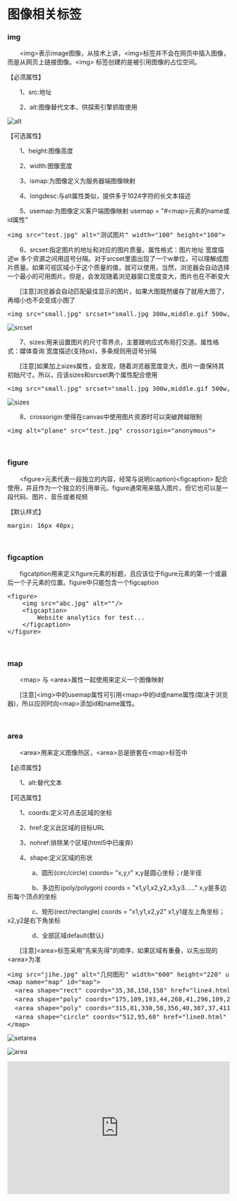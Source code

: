 # 图像相关标签

### img

　　&lt;img&gt;表示image图像，从技术上讲，&lt;img&gt;标签并不会在网页中插入图像，而是从网页上链接图像。&lt;img&gt; 标签创建的是被引用图像的占位空间。

【必须属性】

　　1、src:地址

　　2、alt:图像替代文本，供探索引擎抓取使用

![alt](https://pic.xiaohuochai.site/blog/HTML_tags_img_alt.gif)

【可选属性】

　　1、height:图像高度

　　2、width:图像宽度

　　3、ismap:为图像定义为服务器端图像映射

　　4、longdesc:与alt属性类似，提供多于1024字符的长文本描述

　　5、usemap:为图像定义客户端图像映射 usemap = "#&lt;map&gt;元素的name或id属性"

<div class="cnblogs_code">
<pre>&lt;img src="test.jpg" alt="测试图片" width="100" height="100"&gt;</pre>
</div>

　　6、srcset:指定图片的地址和对应的图片质量。属性格式：图片地址 宽度描述w 多个资源之间用逗号分隔。对于srcset里面出现了一个w单位，可以理解成图片质量。如果可视区域小于这个质量的值，就可以使用，当然，浏览器会自动选择一个最小的可用图片。但是，会发现随着浏览器窗口宽度变大，图片也在不断变大

　　[注意]浏览器会自动匹配最佳显示的图片，如果大图既然缓存了就用大图了，再缩小也不会变成小图了

<div class="cnblogs_code">
<pre>&lt;img src="small.jpg" srcset="small.jpg 300w,middle.gif 500w,big.gif 800w"&gt;</pre>
</div>

![srcset](https://pic.xiaohuochai.site/blog/HTML_tags_img_srcset.gif)

　　7、sizes:用来设置图片的尺寸零界点，主要跟响应式布局打交道。属性格式：媒体查询 宽度描述(支持px)，多条规则用逗号分隔

　　[注意]如果加上sizes属性，会发现，随着浏览器宽度变大，图片一直保持其初始尺寸。所以，应该sizes和srcset两个属性配合使用

<div class="cnblogs_code">
<pre>&lt;img src="small.jpg" srcset="small.jpg 300w,middle.gif 500w,big.gif 800w" sizes="(max-width:300px) 300px, (max-width:500px) 500px,800px"&gt;</pre>
</div>

![sizes](https://pic.xiaohuochai.site/blog/HTML_tags_img_sizes.gif)

　　8、crossorigin:使得在canvas中使用图片资源时可以突破跨越限制

<div class="cnblogs_code">
<pre>&lt;img alt="plane" src="test.jpg" crossorigin="anonymous"&gt;</pre>
</div>

&nbsp;

### figure

　　&lt;figure&gt;元素代表一段独立的内容，经常与说明(caption)&lt;figcaption&gt; 配合使用，并且作为一个独立的引用单元。figure通常用来插入图片，但它也可以是一段代码、图片、音乐或者视频

【默认样式】

<div class="cnblogs_code">
<pre>margin: 16px 40px;</pre>
</div>

&nbsp;

### figcaption

　　figcatption用来定义figure元素的标题，且应该位于figure元素的第一个或最后一个子元素的位置。figure中只能包含一个figcaption

<div class="cnblogs_code">
<pre>&lt;figure&gt;
    &lt;img src="abc.jpg" alt=""/&gt;
    &lt;figcaption&gt;
        Website analytics for test...
    &lt;/figcaption&gt;
&lt;/figure&gt;</pre>
</div>

&nbsp;

### map

　　&lt;map&gt;&nbsp;与 &lt;area&gt;属性一起使用来定义一个图像映射

　　[注意]&lt;img&gt;中的usemap属性可引用&lt;map&gt;中的id或name属性(取决于浏览器)，所以应同时向&lt;map&gt;添加id和name属性。

&nbsp;

### area

　　&lt;area&gt;用来定义图像热区，&lt;area&gt;总是嵌套在&lt;map&gt;标签中

【必须属性】

　　1、alt:替代文本

【可选属性】

　　1、coords:定义可点击区域的坐标

　　2、href:定义此区域的目标URL

　　3、nohref:排除某个区域(html5中已废弃)

　　4、shape:定义区域的形状

　　　　a、圆形(circ/circle) coords= "x,y,r" x,y是圆心坐标；r是半径

　　　　b、多边形(poly/polygon) coords = "x1,y1,x2,y2,x3,y3&hellip;&hellip;" x,y是多边形每个顶点的坐标

　　　　c、矩形(rect/rectangle) coords = "x1,y1,x2,y2" x1,y1是左上角坐标；x2,y2是右下角坐标

　　　　d、全部区域default(默认)

　　[注意]&lt;area&gt;标签采用"先来先得"的顺序，如果区域有重叠，以先出现的&lt;area&gt;为准

<div class="cnblogs_code">
<pre>&lt;img src="jihe.jpg" alt="几何图形" width="600" height="220" usemap="#map"&gt;
&lt;map name="map" id="map"&gt;
  &lt;area shape="rect" coords="35,38,150,158" href="line4.html" alt="四边形"&gt;
  &lt;area shape="poly" coords="175,109,193,44,268,41,296,109,233,151" href="line6.html" alt="六边形"&gt;
  &lt;area shape="poly" coords="315,81,330,58,356,40,387,37,411,52,430,79,433,108,418,132,389,153,357,154,333,137,315,108" href="line12.html" alt="12边形"&gt;
  &lt;area shape="circle" coords="512,95,60" href="line0.html" alt="圆形"&gt;
&lt;/map&gt;</pre>
</div>

![setarea](https://pic.xiaohuochai.site/blog/HTML_tags_img_setarea.gif)

![area](https://pic.xiaohuochai.site/blog/HTML_tags_img_area.gif)

<iframe style="width: 100%; height: 300px;" src="https://demo.xiaohuochai.site/html/tagarea.html" frameborder="0" width="320" height="240"></iframe>
